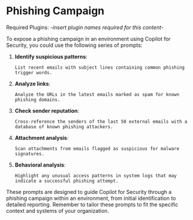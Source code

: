 # Phishing Campaign

Required Plugins: -*insert plugin names required for this content*-

To expose a phishing campaign in an environment using Copilot for Security, you could use the following series of prompts:

1. **Identify suspicious patterns**:
   ```
   List recent emails with subject lines containing common phishing trigger words.
   ```

2. **Analyze links**:
   ```
   Analyze the URLs in the latest emails marked as spam for known phishing domains.
   ```

3. **Check sender reputation**:
   ```
   Cross-reference the senders of the last 50 external emails with a database of known phishing attackers.
   ```

4. **Attachment analysis**:
   ```
   Scan attachments from emails flagged as suspicious for malware signatures.
   ```

5. **Behavioral analysis**:
   ```
   Highlight any unusual access patterns in system logs that may indicate a successful phishing attempt.
   ```

These prompts are designed to guide Copilot for Security through a phishing campaign within an environment, from initial identification to detailed reporting. Remember to tailor these prompts to fit the specific context and systems of your organization.

